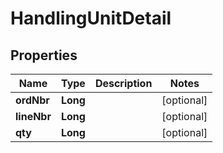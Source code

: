 # HandlingUnitDetail

## Properties
Name | Type | Description | Notes
------------ | ------------- | ------------- | -------------
**ordNbr** | **Long** |  |  [optional]
**lineNbr** | **Long** |  |  [optional]
**qty** | **Long** |  |  [optional]
